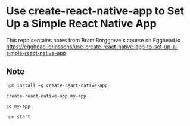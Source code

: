 # Use create-react-native-app to Set Up a Simple React Native App

This repo contains notes from Bram Borggreve's course on Egghead.io  
https://egghead.io/lessons/use-create-react-native-app-to-set-up-a-simple-react-native-app  

## Note

```
npm install -g create-react-native-app

create-react-native-app my-app

cd my-app

npm start
```
